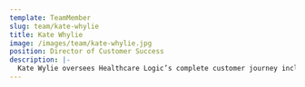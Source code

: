 ```yaml
---
template: TeamMember
slug: team/kate-whylie
title: Kate Whylie
image: /images/team/kate-whylie.jpg
position: Director of Customer Success
description: |-
  Kate Wylie oversees Healthcare Logic’s complete customer journey including: sales, marketing, communications, implementation and end user support. Kate leads a gifted customer success team and injects innovative strategies to deliver a standout value-based offering and service. Her impressive track record includes conceptionalising and managing the adoption of the Gold Coast Health Service’s multi-award winning Management Information System across 60 public hospitals that saw over 2,700 stakeholders engaged in Queensland with additional executive level management. Kate draws from a unique depth of knowledge with 10 years of experience in service improvement leadership combined with an additional 10 years in healthcare delivery as an Occupational Therapist. Her talent lies in translating insights gained from reviewing data analytics into solutions and has been responsible for many successful change programs introduced to improve patient and performance outcomes at several health services. Kate holds a Masters of Business Administration and is a Fellow of Queensland University of Technology’s Centre for Emergency and Disaster Management with pertinent research in contemporary models of care within Emergency Departments.
---
```

